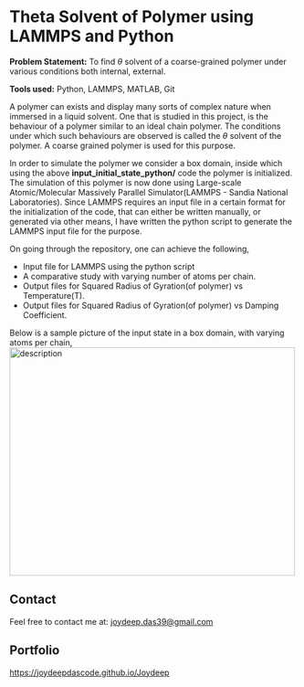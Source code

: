 ﻿# Theta Solvent of Polymer using LAMMPS and Python

**Problem Statement:** To find $\theta$ solvent of a coarse-grained polymer under various conditions both internal, external.

**Tools used:** Python, LAMMPS, MATLAB, Git

A polymer can exists and display many sorts of complex nature when immersed in a liquid solvent. One that is studied in this
project, is the behaviour of a polymer similar to an ideal chain polymer. The conditions under which such behaviours are
observed is called the $\theta$ solvent of the polymer. A coarse grained polymer is used for this purpose.

In order to simulate the polymer we consider a box domain, inside which using the above **input_initial_state_python/**
code the polymer is initialized. The simulation of this polymer is now done using Large-scale Atomic/Molecular 
Massively Parallel Simulator(LAMMPS - Sandia National Laboratories). Since LAMMPS requires an input file in a certain
format for the initialization of the code, that can either be written manually, or generated via other means, I have
written the python script to generate the LAMMPS input file for the purpose.

On going through the repository, one can achieve the following,
* Input file for LAMMPS using the python script
* A comparative study with varying number of atoms per chain.
* Output files for Squared Radius of Gyration(of polymer) vs Temperature(T).
* Output files for Squared Radius of Gyration(of polymer) vs Damping Coefficient.

Below is a sample picture of the input state in a box domain, with varying atoms per chain,
<img src="media/input_state.png" alt="description" width="500" height="400">

## Contact
Feel free to contact me at:
joydeep.das39@gmail.com

## Portfolio
https://joydeepdascode.github.io/Joydeep

